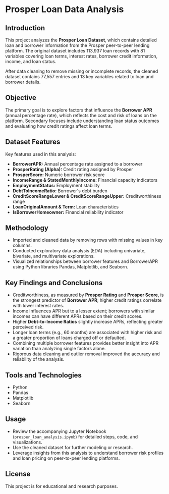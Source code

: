 # Prosper Loan Data Analysis

## Introduction
This project analyzes the **Prosper Loan Dataset**, which contains detailed loan and borrower information from the Prosper peer-to-peer lending platform. The original dataset includes 113,937 loan records with 81 variables covering loan terms, interest rates, borrower credit information, income, and loan status.

After data cleaning to remove missing or incomplete records, the cleaned dataset contains 77,557 entries and 13 key variables related to loan and borrower details.

## Objective
The primary goal is to explore factors that influence the **Borrower APR** (annual percentage rate), which reflects the cost and risk of loans on the platform. Secondary focuses include understanding loan status outcomes and evaluating how credit ratings affect loan terms.

## Dataset Features
Key features used in this analysis:

- **BorrowerAPR:** Annual percentage rate assigned to a borrower  
- **ProsperRating (Alpha):** Credit rating assigned by Prosper  
- **ProsperScore:** Numeric borrower risk score  
- **IncomeRange & StatedMonthlyIncome:** Financial capacity indicators  
- **EmploymentStatus:** Employment stability  
- **DebtToIncomeRatio:** Borrower's debt burden  
- **CreditScoreRangeLower & CreditScoreRangeUpper:** Creditworthiness range  
- **LoanOriginalAmount & Term:** Loan characteristics  
- **IsBorrowerHomeowner:** Financial reliability indicator  

## Methodology
- Imported and cleaned data by removing rows with missing values in key columns.  
- Conducted exploratory data analysis (EDA) including univariate, bivariate, and multivariate explorations.  
- Visualized relationships between borrower features and BorrowerAPR using Python libraries Pandas, Matplotlib, and Seaborn.  

## Key Findings and Conclusions

- Creditworthiness, as measured by **Prosper Rating** and **Prosper Score**, is the strongest predictor of **Borrower APR**; higher credit ratings correlate with lower interest rates.  
- Income influences APR but to a lesser extent; borrowers with similar incomes can have different APRs based on their credit scores.  
- Higher **Debt-to-Income Ratios** slightly increase APRs, reflecting greater perceived risk.  
- Longer loan terms (e.g., 60 months) are associated with higher risk and a greater proportion of loans charged off or defaulted.  
- Combining multiple borrower features provides better insight into APR variation than analyzing single factors alone.  
- Rigorous data cleaning and outlier removal improved the accuracy and reliability of the analysis.

## Tools and Technologies
- Python  
- Pandas  
- Matplotlib  
- Seaborn  

## Usage
- Review the accompanying Jupyter Notebook (`prosper_loan_analysis.ipynb`) for detailed steps, code, and visualizations.  
- Use the cleaned dataset for further modeling or research.  
- Leverage insights from this analysis to understand borrower risk profiles and loan pricing on peer-to-peer lending platforms.

## License
This project is for educational and research purposes.
